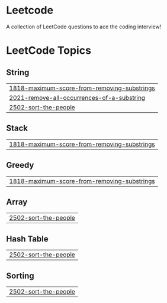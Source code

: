 # Leetcode
A collection of LeetCode questions to ace the coding interview!

<!---LeetCode Topics Start-->
# LeetCode Topics
## String
|  |
| ------- |
| [1818-maximum-score-from-removing-substrings](https://github.com/Divyansh-b/Leetcode/tree/master/1818-maximum-score-from-removing-substrings) |
| [2021-remove-all-occurrences-of-a-substring](https://github.com/Divyansh-b/Leetcode/tree/master/2021-remove-all-occurrences-of-a-substring) |
| [2502-sort-the-people](https://github.com/Divyansh-b/Leetcode/tree/master/2502-sort-the-people) |
## Stack
|  |
| ------- |
| [1818-maximum-score-from-removing-substrings](https://github.com/Divyansh-b/Leetcode/tree/master/1818-maximum-score-from-removing-substrings) |
## Greedy
|  |
| ------- |
| [1818-maximum-score-from-removing-substrings](https://github.com/Divyansh-b/Leetcode/tree/master/1818-maximum-score-from-removing-substrings) |
## Array
|  |
| ------- |
| [2502-sort-the-people](https://github.com/Divyansh-b/Leetcode/tree/master/2502-sort-the-people) |
## Hash Table
|  |
| ------- |
| [2502-sort-the-people](https://github.com/Divyansh-b/Leetcode/tree/master/2502-sort-the-people) |
## Sorting
|  |
| ------- |
| [2502-sort-the-people](https://github.com/Divyansh-b/Leetcode/tree/master/2502-sort-the-people) |
<!---LeetCode Topics End-->
